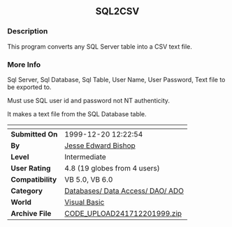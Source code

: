 ﻿<div align="center">

## SQL2CSV


</div>

### Description

This program converts any SQL Server table into a CSV text file.
 
### More Info
 
Sql Server, Sql Database, Sql Table, User Name, User Password, Text file to be exported to.

Must use SQL user id and password not NT authenticity.

It makes a text file from the SQL Database table.


<span>             |<span>
---                |---
**Submitted On**   |1999-12-20 12:22:54
**By**             |[Jesse Edward Bishop](https://github.com/Planet-Source-Code/PSCIndex/blob/master/ByAuthor/jesse-edward-bishop.md)
**Level**          |Intermediate
**User Rating**    |4.8 (19 globes from 4 users)
**Compatibility**  |VB 5\.0, VB 6\.0
**Category**       |[Databases/ Data Access/ DAO/ ADO](https://github.com/Planet-Source-Code/PSCIndex/blob/master/ByCategory/databases-data-access-dao-ado__1-6.md)
**World**          |[Visual Basic](https://github.com/Planet-Source-Code/PSCIndex/blob/master/ByWorld/visual-basic.md)
**Archive File**   |[CODE\_UPLOAD241712201999\.zip](https://github.com/Planet-Source-Code/jesse-edward-bishop-sql2csv__1-5013/archive/master.zip)








